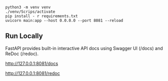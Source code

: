 ```
python3 -m venv venv
./venv/Scrips/activate
pip install - r requirements.txt
uvicorn main:app --host 0.0.0.0 --port 8081 --reload
```

## Run Locally
FastAPI provides built-in interactive API docs using Swagger UI (/docs) and ReDoc (/redoc).



http://127.0.0.1:8081/docs

http://127.0.0.1:8081/redoc
